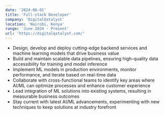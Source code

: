 ```yaml
---
date: '2024-06-01'
title: 'Full-stack Developer'
company: 'DigitalQatalyst'
location: 'Nairobi, Kenya'
range: 'June 2024 - Present'
url: 'https://digitalqatalyst.com/'
---
```


- Design, develop and deploy cutting-edge backend services and machine learning models that drive business value
- Build and maintain scalable data pipelines, ensuring high-quality data accessibility for training and model inference
- Implement ML models in production environments, monitor performance, and iterate based on real-time data
- Collaborate with cross-functional teams to identify key areas where AI/ML can optimize processes and enhance customer experience
- Lead integration of ML solutions into existing systems, resulting in measurable business outcomes
- Stay current with latest AI/ML advancements, experimenting with new techniques to keep solutions at industry forefront
